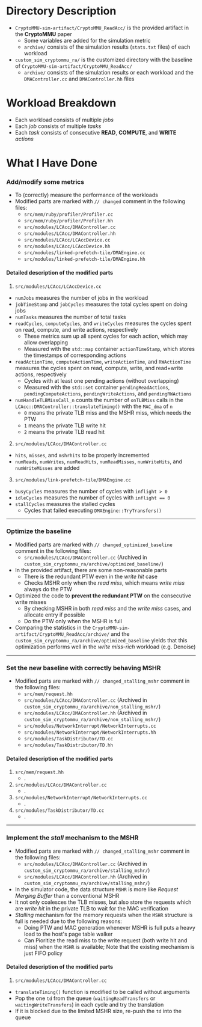 # Directory Description
- `CryptoMMU-sim-artifact/CryptoMMU_ReadAcc/` is the provided artifact in the **CryptoMMU** paper
  - Some variables are added for the simulation metric
  - `archive/` consists of the simulation results (`stats.txt` files) of each workload
- `custom_sim_cryptommu_ra/` is the customized directory with the baseline of `CryptoMMU-sim-artifact/CryptoMMU_ReadAcc/`
  - `archive/` consists of the simulation results or each workload and the `DMAController.cc` and `DMAController.hh` files

# Workload Breakdown
- Each workload consists of multiple *jobs*
- Each *job* consists of multiple *tasks*
- Each *task* consists of consecutive **READ**, **COMPUTE**, and **WRITE** *actions*

# What I Have Done
### Add/modify some metrics 
- To (correctly) measure the performance of the workloads
- Modified parts are marked with `// changed` comment in the following files:
    - `src/mem/ruby/profiler/Profiler.cc`
    - `src/mem/ruby/profiler/Profiler.hh`
    - `src/modules/LCAcc/DMAController.cc`
    - `src/modules/LCAcc/DMAController.hh`
    - `src/modules/LCAcc/LCAccDevice.cc`
    - `src/modules/LCAcc/LCAccDevice.hh`
    - `src/modules/linked-prefetch-tile/DMAEngine.cc`
    - `src/modules/linked-prefetch-tile/DMAEngine.hh`
#### Detailed description of the modified parts
1. `src/modules/LCAcc/LCAccDevice.cc`
  - `numJobs` measures the number of jobs in the workload
  - `jobTimeStamp` and `jobCycles` measures the total cycles spent on doing jobs
  - `numTasks` measures the number of total tasks
  - `readCycles`, `computeCycles`, and `writeCycles` measures the cycles spent on read, compute, and write actions, respectively
    - These metrics sum up all spent cycles for each action, which may allow overlapping
    - Measured with the `std::map` container `actionTimeStamp`, which stores the timestamps of corresponding actions
  - `readActionTime`, `computeActionTime`, `writeActionTime`, and `RWActionTime` measures the cycles spent on read, compute, write, and read+write actions, respectively
    - Cycles with at least one pending actions (without overlapping)
    - Measured with the `std::set` container `pendingReadActions`, `pendingComputeActions`, `pendingWriteActions`, and `pendingRWActions`
  - `numHandleTLBMissCall_n` counts the number of `onTLBMiss` calls in the `LCAcc::DMAController::translateTiming()` with the `MAC_dma` of `n` 
    - `0` means the private TLB miss and the MSHR miss, which needs the PTW
    - `1` means the private TLB write hit
    - `2` means the private TLB read hit  
2. `src/modules/LCAcc/DMAController.cc`
  - `hits`, `misses`, and `mshrhits` to be properly incremented
  - `numReads`, `numWrites`, `numReadHits`, `numReadMisses`, `numWriteHits`, and `numWriteMisses` are added  
3. `src/modules/link-prefetch-tile/DMAEngine.cc`
  - `busyCycles` measures the number of cycles with `inflight > 0`
  - `idleCycles` measures the number of cycles with `inflight == 0`
  - `stallCycles` measures the stalled cycles
    - Cycles that failed executing `DMAEngine::TryTransfers()`
---
### Optimize the baseline
- Modified parts are marked with `// changed_optimized_baseline` comment in the following files:
  - `src/modules/LCAcc/DMAController.cc` (Archived in `custom_sim_cryptommu_ra/archive/optimized_baseline/`)
- In the provided artifact, there are some non-reasonable parts
  - There is the redundant PTW even in the *write hit* case
  - Checks MSHR only when the *read miss*, which means *write miss* always do the PTW
- Optimized the code to **prevent the redundant PTW** on the consecutive write misses
  - By checking MSHR in both *read miss* and the *write miss* cases, and allocate entry if possible
  - Do the PTW only when the MSHR is full
- Comparing the statistics in the `CryptoMMU-sim-artifact/CryptoMMU_ReadAcc/archive/` and the `custom_sim_cryptommu_ra/archive/optimized_baseline` yields that this optimization performs well in the *write miss-rich* workload (e.g. Denoise)
---
### Set the new baseline with correctly behaving MSHR
- Modified parts are marked with `// changed_stalling_mshr` comment in the following files:
  - `src/mem/request.hh`
  - `src/modules/LCAcc/DMAController.cc` (Archived in `custom_sim_cryptommu_ra/archive/non_stalling_mshr/`)
  - `src/modules/LCAcc/DMAController.hh` (Archived in `custom_sim_cryptommu_ra/archive/non_stalling_mshr/`)
  - `src/modules/NetworkInterrupt/NetworkInterrupts.cc`
  - `src/modules/NetworkInterrupt/NetworkInterrupts.hh`
  - `src/modules/TaskDistributor/TD.cc`
  - `src/modules/TaskDistributor/TD.hh`
#### Detailed description of the modified parts
1. `src/mem/request.hh`
   - .
2. `src/modules/LCAcc/DMAController.cc`
   - .
3. `src/modules/NetworkInterrupt/NetworkInterrupts.cc`
   - .
4. `src/modules/TaskDistributor/TD.cc`
   - .
---
### Implement the *stall* mechanism to the MSHR
- Modified parts are marked with `// changed_stalling_mshr` comment in the following files:
  - `src/modules/LCAcc/DMAController.cc` (Archived in `custom_sim_cryptommu_ra/archive/stalling_mshr/`)
  - `src/modules/LCAcc/DMAController.hh` (Archived in `custom_sim_cryptommu_ra/archive/stalling_mshr/`)
- In the simulator code, the data structure `MSHR` is more like *Request Merging Buffer* than a conventional MSHR
- It not only coalesces the TLB misses, but also store the requests which are *write hit* in the private TLB to wait for the MAC verification
- *Stalling* mechanism for the memory requests when the `MSHR` structure is full is needed due to the following reasons:
  - Doing PTW and MAC generation whenever MSHR is full puts a heavy load to the host's page table walker
  - Can Pioritize the read miss to the write request (both write hit and miss) when the `MSHR` is available; Note that the existing mechanism is just FIFO policy
#### Detailed description of the modified parts
1. `src/modules/LCAcc/DMAController.cc`
- `translateTiming()` function is modified to be called without arguments
- Pop the one `td` from the queue (`waitingReadTransfers` or `waitingWriteTransfers`) in each cycle and try the translation
- If it is blocked due to the limited MSHR size, re-push the `td` into the queue


  
